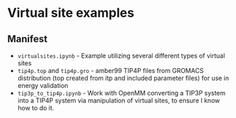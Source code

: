 # Virtual site examples

## Manifest
- `virtualsites.ipynb` - Example utilizing several different types of virtual sites
- `tip4p.top` and `tip4p.gro` - amber99 TIP4P files from GROMACS distribution (top created from itp and included parameter files) for use in energy validation
- `tip3p_to_tip4p.ipynb` - Work with OpenMM converting a TIP3P system into a TIP4P system via manipulation of virtual sites, to ensure I know how to do it.
